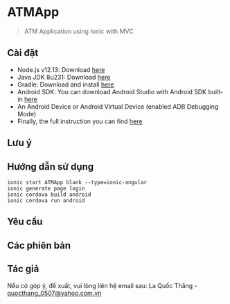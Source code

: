 # ATMApp
> ATM Application using Ionic with MVC

## Cài đặt

* Node.js v12.13: Download [here](https://nodejs.org/en/)
* Java JDK 8u231: Download [here](https://www.oracle.com/technetwork/java/javase/downloads/jdk8-downloads-2133151.html)
* Gradle: Download and install [here](https://gradle.org/install/)
* Android SDK: You can download Android Studio with Android SDK built-in [here](https://developer.android.com/studio/)
* An Android Device or Android Virtual Device (enabled ADB Debugging Mode)
* Finally, the full instruction you can find [here](https://ionicframework.com/docs/installation/android)

## Lưu ý

## Hướng dẫn sử dụng

```
ionic start ATMApp blank --type=ionic-angular
ionic generate page login
ionic cordova build android
ionic cordova run android
```

## Yêu cầu

## Các phiên bản

## Tác giả

Nếu có góp ý, đề xuất, vui lòng liên hệ email sau:
La Quốc Thắng - quocthang_0507@yahoo.com.vn